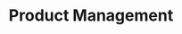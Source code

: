 ---
title: "Product Management"
description: "Strategic product planning, roadmap development, and cross-functional team leadership to deliver user-centered solutions."
icon: "🎯"
order: 1
---